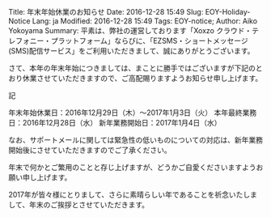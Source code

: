 Title: 年末年始休業のお知らせ
Date: 2016-12-28 15:49
Slug: EOY-Holiday-Notice
Lang: ja
Modified: 2016-12-28 15:49
Tags: EOY-notice; 
Author: Aiko Yokoyama
Summary: 平素は、弊社の運営しております「Xoxzo クラウド・テレフォニー・プラットフォーム」ならびに、「EZSMS・ショートメッセージ(SMS)配信サービス」をご利用いただきまして、誠にありがとうございます。

さて、本年の年末年始につきましては、まことに勝手ではございますが下記のとおり休業させていただきますので、ご高配賜りますようお知らせ申し上げます。

記

年末年始休業日：2016年12月29日（木）～2017年1月3日（火）
本年最終業務日：2016年12月28日（水）
新年業務開始日：2017年1月4日（水）

なお、サポートメールに関しては緊急性の低いものについての対応は、新年業務開始後にさせていただきますのでご了承ください。

年末で何かとご繁用のことと存じ上げますが、どうかご自愛くださいますようお願い申し上げます。

2017年が皆々様にとりまして、さらに素晴らしい年であることを祈念いたしまして、年末のご挨拶とさせていただきます。

